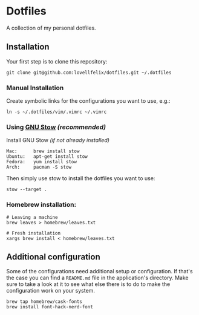 Dotfiles
========

A collection of my personal dotfiles. 

Installation
------------
Your first step is to clone this repository:

    git clone git@github.com:lovellfelix/dotfiles.git ~/.dotfiles

### Manual Installation
Create symbolic links for the configurations you want to use, e.g.:

    ln -s ~/.dotfiles/vim/.vimrc ~/.vimrc


### Using [GNU Stow](https://www.gnu.org/software/stow/) _(recommended)_
Install GNU Stow _(if not already installed)_

    Mac:      brew install stow
    Ubuntu:   apt-get install stow
    Fedora:   yum install stow
    Arch:     pacman -S stow

Then simply use stow to install the dotfiles you want to use:

    stow --target .

### Homebrew installation:

    # Leaving a machine
    brew leaves > homebrew/leaves.txt

    # Fresh installation
    xargs brew install < homebrew/leaves.txt

Additional configuration
------------------------
Some of the configurations need additional setup or configuration. If that's the case you can find a `README.md` file in the application's directory. Make sure to take a look at it to see what else there is to do to make the configuration work on your system.

    brew tap homebrew/cask-fonts
    brew install font-hack-nerd-font